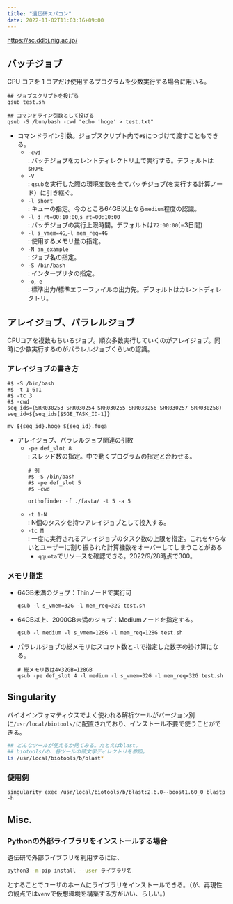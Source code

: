 ```yaml
---
title: "遺伝研スパコン"
date: 2022-11-02T11:03:16+09:00
---
```


https://sc.ddbj.nig.ac.jp/

## バッチジョブ
CPU コアを 1 コアだけ使用するプログラムを少数実行する場合に用いる。
```Shell
## ジョブスクリプトを投げる
qsub test.sh

## コマンドライン引数として投げる
qsub -S /bun/bash -cwd "echo 'hoge' > test.txt"
```

- コマンドライン引数。ジョブスクリプト内で`#$`につづけて渡すこともできる。
    - `-cwd`<br>: バッチジョブをカレントディレクトリ上で実行する。デフォルトは`$HOME`
    - `-V`<br>: `qsub`を実行した際の環境変数を全てバッチジョブ(を実行する計算ノード）に引き継ぐ。
    - `-l short`<br>: キューの指定。今のところ64GB以上なら`medium`程度の認識。
    - `-l d_rt=00:10:00`,`s_rt=00:10:00`<br>: バッチジョブの実行上限時間。デフォルトは`72:00:00`(=3日間)
    - `-l s_vmem=4G`,`-l mem_req=4G`<br>: 使用するメモリ量の指定。
    - `-N an_example`<br>: ジョブ名の指定。
    - `-S /bin/bash`<br>: インタープリタの指定。
	- `-o`,`-e`<br>: 標準出力/標準エラーファイルの出力先。デフォルトはカレントディレクトリ。

## アレイジョブ、パラレルジョブ
CPUコアを複数もちいるジョブ。順次多数実行していくのがアレイジョブ。同時に少数実行するのがパラレルジョブくらいの認識。

### アレイジョブの書き方
```Shell
#$ -S /bin/bash
#$ -t 1-6:1
#$ -tc 3
#$ -cwd 
seq_ids=(SRR030253 SRR030254 SRR030255 SRR030256 SRR030257 SRR030258)
seq_id=${seq_ids[$SGE_TASK_ID-1]}

mv ${seq_id}.hoge ${seq_id}.fuga
```

- アレイジョブ、パラレルジョブ関連の引数
	- `-pe def_slot 8`<br>: スレッド数の指定。中で動くプログラムの指定と合わせる。
		```Shell
		# 例
		#$ -S /bin/bash
		#$ -pe def_slot 5
		#$ -cwd

		orthofinder -f ./fasta/ -t 5 -a 5
		```
	- `-t 1-N`<br>: N個のタスクを持つアレイジョブとして投入する。
	- `-tc M`<br>: 一度に実行されるアレイジョブのタスク数の上限を指定。これをやらないとユーザーに割り振られた計算機数をオーバーしてしまうことがある
		- `qquota`でリソースを確認できる。2022/9/28時点で300。

### メモリ指定
- 64GB未満のジョブ：Thinノードで実行可
	```Shell
	qsub -l s_vmem=32G -l mem_req=32G test.sh 
	```
- 64GB以上、2000GB未満のジョブ：Mediumノードを指定する。
	```Shell
	qsub -l medium -l s_vmem=128G -l mem_req=128G test.sh 
	```

- パラレルジョブの総メモリはスロット数と`-l`で指定した数字の掛け算になる。
	```Shell
	# 総メモリ数は4×32GB=128GB
	qsub -pe def_slot 4 -l medium -l s_vmem=32G -l mem_req=32G test.sh 
	```

## Singularity
バイオインフォマティクスでよく使われる解析ツールがバージョン別に`/usr/local/biotools/`に配置されており、インストール不要で使うことができる。
```sh
## どんなツールが使えるか見てみる。たとえばblast。
## biotools/の、各ツールの頭文字ディレクトリを参照。
ls /usr/local/biotools/b/blast*
```

### 使用例
```
singularity exec /usr/local/biotools/b/blast:2.6.0--boost1.60_0 blastp -h
```


## Misc.
### Pythonの外部ライブラリをインストールする場合
遺伝研で外部ライブラリを利用するには、
```sh
python3 -m pip install --user ライブラリ名
```
とすることでユーザのホームにライブラリをインストールできる。（が、再現性の観点では`venv`で仮想環境を構築する方がいい、らしい。）
